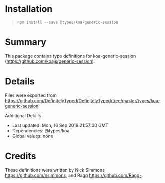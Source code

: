 # Installation
> `npm install --save @types/koa-generic-session`

# Summary
This package contains type definitions for koa-generic-session (https://github.com/koajs/generic-session).

# Details
Files were exported from https://github.com/DefinitelyTyped/DefinitelyTyped/tree/master/types/koa-generic-session

Additional Details
 * Last updated: Mon, 16 Sep 2019 21:57:00 GMT
 * Dependencies: @types/koa
 * Global values: none

# Credits
These definitions were written by Nick Simmons <https://github.com/nsimmons>, and Ragg <https://github.com/Ragg->.
